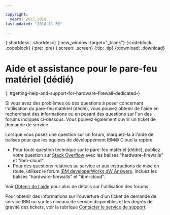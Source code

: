 ```yaml
---

copyright:
  years: 2017,2018
lastupdated: "2018-11-30"

---
```


{:shortdesc: .shortdesc}
{:new_window: target="_blank"}
{:codeblock: .codeblock}
{:pre: .pre}
{:screen: .screen}
{:tip: .tip}
{:download: .download}

# Aide et assistance pour le pare-feu matériel (dédié)
{: #getting-help-and-support-for-hardware-firewall-dedicated-}

Si vous avez des problèmes ou des questions à poser concernant l'utilisation du pare-feu matériel (dédié), vous pouvez obtenir de l'aide en recherchant des informations ou en posant des questions sur l'un des forums indiqués ci-dessous. Vous pouvez également ouvrir un ticket de demande de service.

Lorsque vous posez une question sur un forum, marquez-la à l'aide de balises pour que les équipes de développement IBM© Cloud la repère.

* Pour toute question technique sur le pare-feu matériel (dédié), publiez votre question sur [Stack Overflow](https://stackoverflow.com/search?q=hardware-firewalls+ibm-cloud) avec les balises "hardware-firewalls" et "ibm-cloud".
* Pour des questions relatives au service et aux instructions de mise en route, utilisez le forum [IBM developerWorks dW Answers](https://developer.ibm.com/answers/topics/hardware-firewalls.html?smartspace=ibm-cloud). Incluez les balises "hardware-firewalls" et "ibm-cloud".

Voir [Obtenir de l'aide](https://{DomainName}/docs/get-support?topic=get-support-using-avatar) pour plus de détails sur l'utilisation des forums.

Pour obtenir des informations sur l'ouverture d'un ticket de demande de service IBM ou sur les niveaux de service disponibles et les degrés de gravité des tickets, voir la rubrique [Contacter le service de support](/docs/get-support?topic=get-support-contacting-bluemix-support-dedicated-local).
